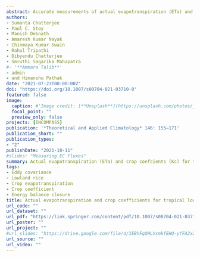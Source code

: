 ```yaml
---
abstract: Accurate measurements of actual evapotranspiration (ETa) and crop coefficients (Kc) are essential to know crop water requirements and to improve irrigation scheduling. The eddy covariance (EC) technique is increasingly being used to do so. Precise information on Kc for lowland rice is essential for local- and regional-scale irrigation planning but it is lacking for tropical humid climates such as those found in eastern India. We used the EC technique to measure ETa and Kc—the ratio of ETa to reference potential evapotranspiration (ET0)—of tropical lowland rice in eastern India over 2 years. ET0 was estimated by four different approaches—the Food and Agriculture Organization-Penman–Monteith (FAO-PM) method, the Hargreaves and Samani (HS) method, the Mahringer (MG) method, and pan evaporation (Epan) measurements. Measurements were taken when rice was grown in the dry season (January–May) and wet season (July–November) and in between growing seasons when the field was kept fallow. The magnitude of average ETa during dry seasons (2.86 and 3.32 mm d−1 in 2015 and 2016, respectively) was higher than that of the wet seasons (2.3 and 2.2 mm d−1) in both the study years. Of the four methods tested for ET0 estimation, the FAO-PM method best-represented ET0 in this region of India. The energy balance was found to be more closed in the dry seasons (75–84%) and dry fallow periods (73–81%) as compared to the wet season (42–48%) and wet fallow (33–69%) periods of both years of study, suggesting that lateral heat transport was an important term in the energy balance. The estimated Kc values for lowland rice in dry seasons by the FAO-PM method at the four crop growth stages, namely, initial, crop development, reproductive, and late-season, were 0.23, 0.42, 0.64, and 0.90, respectively, in 2015 and 0.32, 0.52, 0.76, and 0.88, respectively, in 2016. The FAO-PM, HS, and MG methods produced reliable estimates of Kc values in the dry seasons, whereas Epan performed better in wet seasons. The actual Kc values derived for tropical lowland rice in eastern India are different from those suggested by the FAO implying revision of Kc values for regional-scale irrigation scheduling.
authors:
- Sumanta Chatterjee
- Paul C. Stoy
- Manish Debnath
- Amaresh Kumar Nayak
- Chinmaya Kumar Swain
- Rahul Tripathi
- Dibyendu Chatterjee
- Smruthi Sagarika Mahapatra
#- '**Ammara Talib**'
- admin
- and Himanshu Pathak 
date: "2021-07-23T00:00:00Z"
doi: "https://doi.org/10.1007/s00704-021-03710-0"
featured: false
image:
  caption: #'Image credit: [**Unsplash**](https://unsplash.com/photos/jdD8gXaTZsc)'#
  focal_point: ""
  preview_only: false
projects: [INCOMPASS]
publication: '*Theoretical and Applied Climatology* 146: 155–171'
publication_short: ""
publication_types:
- "2"
publishDate: "2021-10-11"
#slides: "Measuring EC Fluxes"
summary: Actual evapotranspiration (ETa) and crop coefcients (Kc) for tropical lowland rice in Eastern India were calculated using eddy covariance approach. The magnitude of ETa during dry seasons were higher than the wet seasons in both the study years. The Kc values derived in this study are diferent from those suggested by the FAO for ricewhich indicates that Kc values may need to be revised for regional-scale irrigation scheduling.  
tags:
- Eddy covariance 
- Lowland rice 
- Crop evapotranspiration 
- Crop coefficient 
- Energy balance closure
title: Actual evapotranspiration and crop coefficients for tropical lowland rice (Oryza sativa L.) in eastern India
url_code: ""
url_dataset: ""
url_pdf: "https://link.springer.com/content/pdf/10.1007/s00704-021-03710-0.pdf"
url_poster: ""
url_project: ""
#url_slides: "https://drive.google.com/file/d/1EBhFqQHLVsmkfEHQ-yfFA2xZRrGaih_c/view?usp=sharing"
url_source: ""
url_video: ""
---
```

